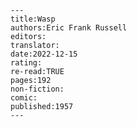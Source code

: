 
    ---
    title:Wasp
    authors:Eric Frank Russell
    editors:
    translator:
    date:2022-12-15
    rating:
    re-read:TRUE
    pages:192
    non-fiction:
    comic:
    published:1957
    ---

    